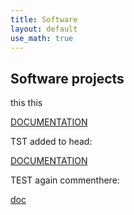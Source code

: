 ```yaml
---
title: Software
layout: default
use_math: true
---
```

## Software projects

this this

<a href="./spipack/documentation/html/index.html" target="_top">DOCUMENTATION</a>

TST added to head:

<html lang="en-US">
<head>
<script type="text/x-mathjax-config">
MathJax.Hub.Config({
  extensions: ["tex2jax.js"],
  jax: ["input/TeX","output/HTML-CSS"],
  });
  </script><script src="http://cdn.mathjax.org/mathjax/latest/MathJax.js"></script>
</head>
<body>
  <a href="./spipack/documentation/html/index.html" target="_top">DOCUMENTATION</a>
</body>
</html>

TEST again commenthere:

[doc](./spipack/documentation/html/index.html)
